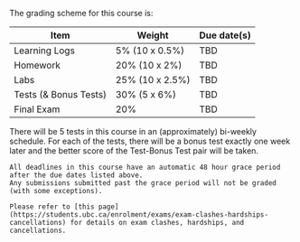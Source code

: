 The grading scheme for this course is:

| Item                  | Weight          | Due date(s) |
|-----------------------|-----------------|-------------|
| Learning Logs         | 5% (10 x 0.5%)  | TBD         |
| Homework              | 20% (10 x 2%)   | TBD         |
| Labs                  | 25% (10 x 2.5%) | TBD         |
| Tests (& Bonus Tests) | 30% (5 x 6%)    | TBD         |
| Final Exam            | 20%             | TBD         |

There will be 5 tests in this course in an (approximately) bi-weekly schedule.
For each of the tests, there will be a bonus test exactly one week later and the better score of the Test-Bonus Test pair will be taken.

```{attention} 
All deadlines in this course have an automatic 48 hour grace period after the due dates listed above.
Any submissions submitted past the grace period will not be graded (with some exceptions).
```

```{note}
Please refer to [this page](https://students.ubc.ca/enrolment/exams/exam-clashes-hardships-cancellations) for details on exam clashes, hardships, and cancellations.
```